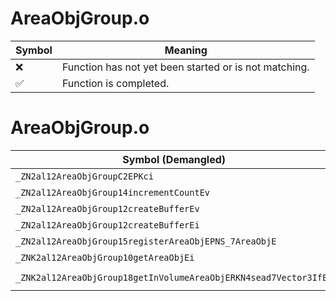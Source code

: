 # AreaObjGroup.o
| Symbol | Meaning 
| ------------- | ------------- 
| :x: | Function has not yet been started or is not matching. 
| :white_check_mark: | Function is completed. 


# AreaObjGroup.o
| Symbol (Demangled) | Symbol (Mangled) | Decompiled? |
| ------------- |  ------------- | ------------- |
| `_ZN2al12AreaObjGroupC2EPKci` | `al::AreaObjGroup::AreaObjGroup(char const*,int)` | :white_check_mark: |
| `_ZN2al12AreaObjGroup14incrementCountEv` | `al::AreaObjGroup::incrementCount(void)` | :white_check_mark: |
| `_ZN2al12AreaObjGroup12createBufferEv` | `al::AreaObjGroup::createBuffer(void)` | :white_check_mark: |
| `_ZN2al12AreaObjGroup12createBufferEi` | `al::AreaObjGroup::createBuffer(int)` | :white_check_mark: |
| `_ZN2al12AreaObjGroup15registerAreaObjEPNS_7AreaObjE` | `al::AreaObjGroup::registerAreaObj(al::AreaObj *)` | :white_check_mark: |
| `_ZNK2al12AreaObjGroup10getAreaObjEi` | `al::AreaObjGroup::getAreaObj(int)const` | :white_check_mark: |
| `_ZNK2al12AreaObjGroup18getInVolumeAreaObjERKN4sead7Vector3IfEE` | `al::AreaObjGroup::getInVolumeAreaObj(sead::Vector3<float> const&)const` | :white_check_mark: |
